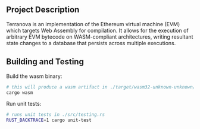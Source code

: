 ## Project Description

Terranova is an implementation of the Ethereum virtual machine (EVM) which targets Web Assembly for compilation. It allows for the execution of arbitrary EVM bytecode on WASM-compliant architectures, writing resultant state changes to a database that persists across multiple executions.

## Building and Testing

Build the wasm binary:
```sh
# this will produce a wasm artifact in ./target/wasm32-unknown-unknown/release/YOUR_NAME_HERE.wasm
cargo wasm
```

Run unit tests:
```sh
# runs unit tests in ./src/testing.rs
RUST_BACKTRACE=1 cargo unit-test
```



